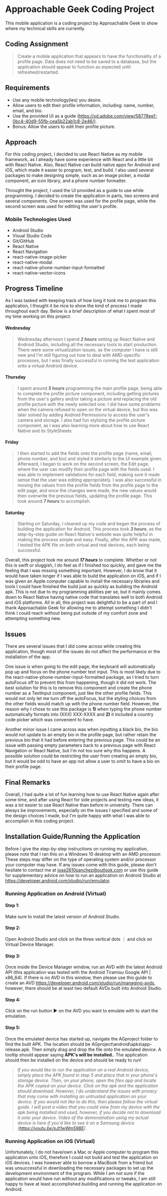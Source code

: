 # Approachable Geek Coding Project
This mobile application is a coding project by Approachable Geek to show where my technical skills are currently.

## Coding Assignment

> Create a mobile application that appears to have the functionality of a profile page. Data does not need to be saved to a database, but the application should appear to function as expected until refreshed/restarted.

## Requirements

- Use any mobile technology(ies) you desire.
- Allow users to edit their profile information, including: name, number, email, and bio.
- Use the provided UI as a guide (https://xd.adobe.com/view/58778ee1-0bc4-40d9-55fb-cea5b22ab1c8-2e46/).
- Bonus: Allow the users to edit their profile picture.

## Approach

For this coding project, I decided to use React Native as my mobile framework, as I already have some experience with React and a little bit with React Native. Also, React Native can build native apps for Android and iOS, which made it easier to program, test, and build. I also used several packages to make designing simple, such as an image picker, a modal component, an icon library, and a phone number formatter.

Throught the project, I used the UI provided as a guide to use while programming. I decided to create the application in parts, two screens and several components. One screen was used for the profile page, while the second screen was used for editting the user's profile.

### Mobile Technologies Used

- Android Studio
- Visual Studio Code
- Git/GitHub
- React Native
- React Navigation
- react-native-image-picker
- react-native-modal
- react-native-phone-number-input-formatted
- react-native-vector-icons

## Progress Timeline

As I was tasked with keeping track of how long it took me to program this application, I thought it be nice to show the kind of process I made throughout each day. Below is a brief description of what I spent most of my time working on this project.

#### Wednesday

> Wednesday afternoon I spend ***2 hours*** setting up React Native and Andriod Studio, including all the necessary tools to start production. There were some virtualization issues, as the computer I have is still new and I'm still figuring out how to deal with AMD-specific processes, but I was finally successful in running the test application onto a virtual Android device.

#### Thursday

> I spent around ***5 hours*** programming the main profile page, being able to complete the profile picture component, including getting pictures from the user's gallery and/or taking a picture and replacing the old profile picture with the newly selected one. I did have some problems when the camera refused to open on the virtual device, but this was later solved by adding Android Permissions to access the user's camera and storage. I also had fun stylizing the profile picture component, as I was also learning more about how to use React Native and its StyleSheets.

#### Friday

> I then started to add the fields onto the profile page (name, email, phone number, and bio) and styled it similarly to the UI example given. Afterward, I began to work on the second screen, the Edit page, where the user can modify their profile page with the fields used. I was able to implement validations for each field, making sure it made sense that the user was editing appropriately. I was also successful in moving the values from the profile fields from the profile page to the edit page, and once the changes were made, the new values would then overwrite the previous fields, updating the profile page. This took around ***7 hours*** to accomplish.

#### Saturday
> Starting on Saturday, I cleaned up my code and began the process of building the application for Android. This process took ***3 hours***, as the step-by-step guide on React Native's website was quite helpful in making the process simple and easy. Finally, after the APK was made, I tested the APK file on both virtual and real devices, each being successful.

Overall, this project took me around ***17 hours*** to complete. Whether or not this is swift or sluggish, I do feel as if I finished too quickly, and gave me the feeling that I was missing something important. However, I do know that it would have taken longer if I was able to build the application on iOS, and if I was given an Apple computer capable to install the necessary libraries and tools I could have finished the build just as quickly as building the Android apk. This is not due to my programming abilities per se, but it mainly comes down to React Native having native code that translates well to both Android and iOS platforms. All in all, this project was delightful to be a part of and I thank Approachable Geek for allowing me to attempt something I didn't think I could reach without being put outside of my comfort zone and attempting something new.

## Issues

There are several issues that I did come across while creating this application, though most of the issues do not affect the performance or the installation of the app. 

One issue is when going to the edit page, the keyboard will automatically pop up and focus on the phone number text input. This is most likely due to the react-native-phone-number-input-formatted package, as I tried to turn autoFocus off to prevent this from happening, though it did not work. The best solution for this is to remove this component and create the phone number as a TextInput component, just like the other profile fields. This would not only let me turn off the autoFocus, but the styling choices from the other fields would match up with the phone number field. However, the reason why I chose to use this package is **1)** when typing the phone number automatically formats into (XXX) XXX-XXXX and **2)** it included a country code picker which was convenient to have. 

Another minor issue I came across was when inputting a black bio, the bio would not update to an empty bio in the profile page, but rather retain the previous bio that it had before entering the previous page. This could be an issue with passing empty parameters back to a previous page with React Navigation or React Native, but I'm not too sure why this happens. A possible solution could be restricting the user from creating an empty bio, but it would be odd to have an app not allow a user to omit to have a bio on their profile page.

## Final Remarks

Overall, I had quite a lot of fun learning how to use React Native again after some time, and after using React for side projects and testing new ideas, it was a lot easier to use React Native than before in university. There can always be improvements, especially on the issues I specified and some of the design choices I made, but I'm quite happy with what I was able to accomplish in this coding project.

## Installation Guide/Running the Application

Before I give the step-by-step instructions on running my application, please note that I ran this on a Windows 10 desktop with an AMD processor. These steps may differ on the type of operating system and/or processor your computer may have. If any issues come with this guide, please don't hesitate to contact me at jose2610sanchez@outlook.com or use this guide for supplementary advice on how to run an application on Android Studio at https://developer.android.com/studio/run/emulator.

### Running Application on Android (Virtual)

#### Step 1:

Make sure to install the latest version of Android Studio.

#### Step 2:

Open Android Studio and click on the three vertical dots ⋮ and click on Virtual Device Manager.

#### Step 3:

Once inside the Device Manager window, run an AVD with the latest Android API (this application was tested with the Android Tiramisu Google API | x86_64). If there is no AVD in this window, then please use this guide to create an AVD https://developer.android.com/studio/run/managing-avds, however, there should be at least two default AVDs built into Android Studio.

#### Step 4:

Click on the run button ► on the AVD you want to emulate with to start the emulation.

#### Step 5:

Once the emulated device has started up, navigate the AGproject folder to find the built APK. The location should be AGproject\android\apks\app-release.apk. Then simply drag and drop the file onto the emulated device. A tooltip should appear saying **APK's will be installed.**. The application should then be installed on the device and should be ready to run!

> *If you would like to run the application on a real Android device, simply place the APK found in step 5 and place that in your phone's storage device. Then, on your phone, open the files app and locate the APK copied on your device. Click on the apk and the application should download. However, I do understand the issues with privacy that may come with installing an untrusted application on your device. If you would not like to do this, then please follow the virtual guide. I will post a video that you could view from my device with the apk being installed and used, however, if you decide not to download it onto your device. Video of the demonstration using my actual device is here if you'd like to see it on a Samsung device (https://youtu.be/sJt1wWm59BE).*

### Running Application on iOS (Virtual)
Unfortunately, I do not have/own a Mac or Apple computer to program this application onto iOS, therefore I could not build and test the application on iOS devices. I was however able to borrow a MacBook from a friend but was unsuccessful in downloading the necessary packages to set up the development environment of the program. While I am not sure if the application would have run without any modifications or tweaks, I am still happy to have at least accomplished building and running the application on Android.
